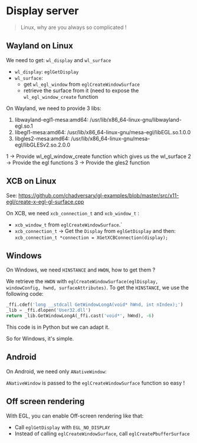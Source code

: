 # Display server

> Linux, why are you always so complicated !


## Wayland on Linux

We need to get: `wl_display` and `wl_surface`

- `wl_display`: `eglGetDisplay`
- `wl_surface`:
   - get `wl_egl_window` from `eglCreateWindowSurface`
   - retrieve the surface from it (need to expose the `wl_egl_window_create` function

On Wayland, we need to provide 3 libs:

1. libwayland-egl1-mesa:amd64: /usr/lib/x86_64-linux-gnu/libwayland-egl.so.1
2. libegl1-mesa:amd64: /usr/lib/x86_64-linux-gnu/mesa-egl/libEGL.so.1.0.0
3. libgles2-mesa:amd64: /usr/lib/x86_64-linux-gnu/mesa-egl/libGLESv2.so.2.0.0

1 -> Provide wl_egl_window_create function which gives us the wl_surface
2 -> Provide the egl functions
3 -> Provide the gles2 function


## XCB on Linux

See: https://github.com/chadversary/gl-examples/blob/master/src/x11-egl/create-x-egl-gl-surface.cpp

On XCB, we need `xcb_connection_t` and `xcb_window_t` :

- `xcb_window_t` from `eglCreateWindowSurface`.`
- `xcb_connection_t`
  -> Get the `Display` from `eglGetDisplay`
  and then: `xcb_connection_t *connection = XGetXCBConnection(display);`


## Windows

On Windows, we need `HINSTANCE` and `HWDN`, how to get them ?

We retrieve the `HWDN` with `eglCreateWindowSurface(eglDisplay, windowConfig, hwnd, surfaceAttributes)`.
To get the `HINSTANCE`, we use the following code:

```python
_ffi.cdef('long __stdcall GetWindowLongA(void* hWnd, int nIndex);')
_lib = _ffi.dlopen('User32.dll')
return _lib.GetWindowLongA(_ffi.cast('void*', hWnd), -6)
```

This code is in Python but we can adapt it.

So for Windows, it's simple.


## Android

On Android, we need only `ANativeWindow`:

`ANativeWindow` is passed to the `eglCreateWindowSurface` function so easy !


## Off screen rendering

With EGL, you can enable Off-screen rendering like that:

- Call `eglGetDisplay` with `EGL_NO_DISPLAY`
- Instead of calling `eglCreateWindowSurface`, call `eglCreatePbufferSurface`
